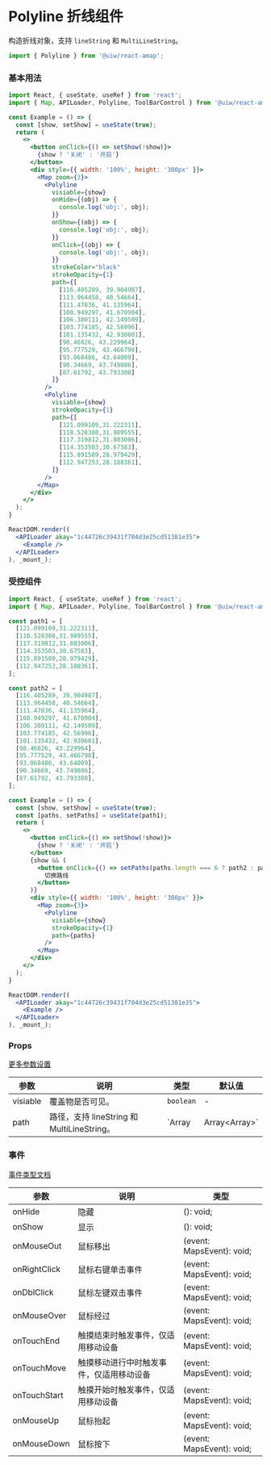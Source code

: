 Polyline 折线组件
===

构造折线对象，支持 `lineString` 和 `MultiLineString`。

```jsx
import { Polyline } from '@uiw/react-amap';
```

### 基本用法

<!--DemoStart,bgWhite,noScroll--> 
```jsx
import React, { useState, useRef } from 'react';
import { Map, APILoader, Polyline, ToolBarControl } from '@uiw/react-amap';

const Example = () => {
  const [show, setShow] = useState(true);
  return (
    <>
      <button onClick={() => setShow(!show)}>
        {show ? '关闭' : '开启'}
      </button>
      <div style={{ width: '100%', height: '300px' }}>
        <Map zoom={3}>
          <Polyline
            visiable={show}
            onHide={(obj) => {
              console.log('obj:', obj);
            }}
            onShow={(obj) => {
              console.log('obj:', obj);
            }}
            onClick={(obj) => {
              console.log('obj:', obj);
            }}
            strokeColor="black"
            strokeOpacity={1}
            path={[
              [116.405289, 39.904987],
              [113.964458, 40.54664],
              [111.47836, 41.135964],
              [108.949297, 41.670904],
              [106.380111, 42.149509],
              [103.774185, 42.56996],
              [101.135432, 42.930601],
              [98.46826, 43.229964],
              [95.777529, 43.466798],
              [93.068486, 43.64009],
              [90.34669, 43.749086],
              [87.61792, 43.793308]
            ]}
          />
          <Polyline
            visiable={show}
            strokeOpacity={1}
            path={[
              [121.099109,31.222311],
              [118.528308,31.989555],
              [117.319812,31.803006],
              [114.353503,30.67583],
              [115.891589,28.979429],
              [112.947253,28.188361],
            ]}
          />
        </Map>
      </div>
    </>
  );
}

ReactDOM.render((
  <APILoader akay="1c44726c39431f704d3e25cd51381e35">
    <Example />
  </APILoader>
), _mount_);
```
<!--End-->

### 受控组件

<!--DemoStart,bgWhite,noScroll--> 
```jsx
import React, { useState, useRef } from 'react';
import { Map, APILoader, Polyline, ToolBarControl } from '@uiw/react-amap';

const path1 = [
  [121.099109,31.222311],
  [118.528308,31.989555],
  [117.319812,31.803006],
  [114.353503,30.67583],
  [115.891589,28.979429],
  [112.947253,28.188361],
];

const path2 = [
  [116.405289, 39.904987],
  [113.964458, 40.54664],
  [111.47836, 41.135964],
  [108.949297, 41.670904],
  [106.380111, 42.149509],
  [103.774185, 42.56996],
  [101.135432, 42.930601],
  [98.46826, 43.229964],
  [95.777529, 43.466798],
  [93.068486, 43.64009],
  [90.34669, 43.749086],
  [87.61792, 43.793308],
];

const Example = () => {
  const [show, setShow] = useState(true);
  const [paths, setPaths] = useState(path1);
  return (
    <>
      <button onClick={() => setShow(!show)}>
        {show ? '关闭' : '开启'}
      </button>
      {show && (
        <button onClick={() => setPaths(paths.length === 6 ? path2 : path1)}>
          切换路线
        </button>
      )}
      <div style={{ width: '100%', height: '300px' }}>
        <Map zoom={3}>
          <Polyline
            visiable={show}
            strokeOpacity={1}
            path={paths}
          />
        </Map>
      </div>
    </>
  );
}

ReactDOM.render((
  <APILoader akay="1c44726c39431f704d3e25cd51381e35">
    <Example />
  </APILoader>
), _mount_);
```
<!--End-->

### Props

[更多参数设置](https://github.com/uiwjs/react-amap/blob/acc82e01855d2e186d00ea61b9fce46f693d3cff/src/types/overlay.d.ts#L59-L154)

| 参数 | 说明 | 类型 | 默认值 |
| ----- | ----- | ----- | ----- |
| visiable | 覆盖物是否可见。 | `boolean` | - |
| path | 路径，支持 lineString 和 MultiLineString。 | `Array<LngLat> | Array<Array<LngLat>>` | - |

### 事件

[事件类型文档](https://github.com/uiwjs/react-amap/blob/ce4e44c0066079e0a6318c35d189e8a567964880/src/types/overlay.d.ts#L59-L94)

| 参数 | 说明 | 类型 |
| ---- | ---- | ---- |
| onHide | 隐藏 | (): void; |
| onShow | 显示 | (): void; |
| onMouseOut | 鼠标移出 | (event: MapsEvent): void; |
| onRightClick | 鼠标右键单击事件 | (event: MapsEvent): void; |
| onDblClick | 鼠标左键双击事件 | (event: MapsEvent): void; |
| onMouseOver | 鼠标经过 | (event: MapsEvent): void; |
| onTouchEnd | 触摸结束时触发事件，仅适用移动设备 | (event: MapsEvent): void; |
| onTouchMove | 触摸移动进行中时触发事件，仅适用移动设备 | (event: MapsEvent): void; |
| onTouchStart | 触摸开始时触发事件，仅适用移动设备 | (event: MapsEvent): void; |
| onMouseUp | 鼠标抬起 | (event: MapsEvent): void; |
| onMouseDown | 鼠标按下 | (event: MapsEvent): void; |
